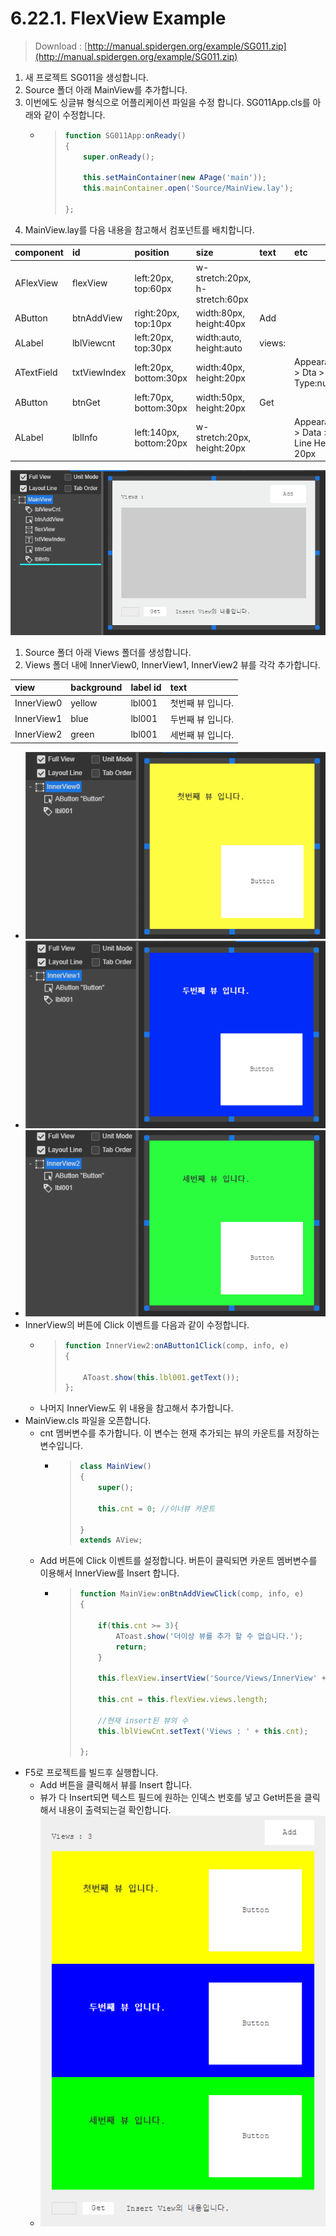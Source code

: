 # 6.22.1. FlexView Example

> Download : [http://manual.spidergen.org/example/SG011.zip](http://manual.spidergen.org/example/SG011.zip)

1. 새 프로젝트 SG011을 생성합니다.
2. Source  폴더 아래 MainView를 추가합니다.
3. 이번에도 싱글뷰 형식으로 어플리케이션 파일을 수정 합니다. SG011App.cls를 아래와 같이 수정합니다.
   * > ```javascript
     > function SG011App:onReady()
     > {
     >     super.onReady();
     >     
     >     this.setMainContainer(new APage('main'));
     >     this.mainContainer.open('Source/MainView.lay');
     >
     > };
     > ```
4. MainView.lay를 다음 내용을 참고해서 컴포넌트를 배치합니다.

| component | id | position | size | text | etc |
| :--- | :--- | :--- | :--- | :--- | :--- |
| AFlexView | flexView | left:20px, top:60px | w-stretch:20px, h-stretch:60px |  |  |
| AButton | btnAddView | right:20px, top:10px | width:80px, height:40px | Add |  |
| ALabel | lblViewcnt | left:20px, top:30px | width:auto, height:auto | views: |  |
| ATextField | txtViewIndex | left:20px, bottom:30px | width:40px, height:20px |  | Appearance &gt; Dta &gt; data Type:number |
| AButton | btnGet | left:70px, bottom:30px | width:50px, height:20px | Get |  |
| ALabel | lblInfo | left:140px, bottom:20px | w-stretch:20px, height:20px |  | Appearance &gt; Data &gt; Line Height : 20px |

![](../../.gitbook/assets/flexview-ex-001.png)

1. Source 폴더 아래 Views 폴더를 생성합니다. 
2. Views 폴더 내에 InnerView0, InnerView1, InnerView2 뷰를 각각 추가합니다.

| view | background | label id | text |
| :--- | :--- | :--- | :--- |
| InnerView0 | yellow | lbl001 | 첫번째 뷰 입니다. |
| InnerView1 | blue | lbl001 | 두번째 뷰 입니다. |
| InnerView2 | green | lbl001 | 세번째 뷰 입니다. |

* ![](../../.gitbook/assets/flexview-ex-010.png)
* ![](../../.gitbook/assets/flexview-ex-011.png)
* ![](../../.gitbook/assets/flexview-ex-012.png)
* InnerView의 버튼에 Click 이벤트를 다음과 같이 수정합니다.
  * > ```javascript
    > function InnerView2:onAButton1Click(comp, info, e)
    > {
    >
    >     AToast.show(this.lbl001.getText());
    > };
    > ```
  * 나머지 InnerView도 위 내용을 참고해서 추가합니다.
* MainView.cls 파일을 오픈합니다.
  * cnt 멤버변수를 추가합니다. 이 변수는 현재 추가되는 뷰의 카운트를 저장하는 변수입니다.
    * > ```javascript
      > class MainView()
      > {
      >     super();
      >
      >     this.cnt = 0; //이너뷰 카운트
      >
      > }
      > extends AView;
      > ```
  * Add 버튼에 Click 이벤트를 설정합니다. 버튼이 클릭되면 카운트 멤버변수를 이용해서 InnerView를 Insert 합니다.
    * > ```javascript
      > function MainView:onBtnAddViewClick(comp, info, e)
      > {
      >
      >     if(this.cnt >= 3){
      >         AToast.show('더이상 뷰를 추가 할 수 없습니다.');
      >         return;
      >     }
      >     
      >     this.flexView.insertView('Source/Views/InnerView' + this.cnt + '.lay');
      >     
      >     this.cnt = this.flexView.views.length;
      >     
      >     //현재 insert된 뷰의 수
      >     this.lblViewCnt.setText('Views : ' + this.cnt);
      >
      > };
      > ```
* F5로 프로젝트를 빌드후 실행합니다.
  * Add 버튼을 클릭해서 뷰를 Insert 합니다.
  * 뷰가 다 Insert되면 텍스트 필드에 원하는 인덱스 번호를 넣고 Get버튼을 클릭해서 내용이 출력되는걸 확인합니다.
  * ![](../../.gitbook/assets/flexview-ex-013.png)

